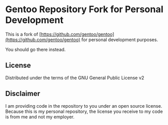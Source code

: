# Gentoo Repository Fork for Personal Development

This is a fork of [https://github.com/gentoo/gentoo](https://github.com/gentoo/gentoo) for personal development purposes.

You should go there instead.

## License

Distributed under the terms of the GNU General Public License v2

## Disclaimer

I am providing code in the repository to you under an open source license.  Because this is my personal repository, the license you receive to my code is from me and not my employer.
